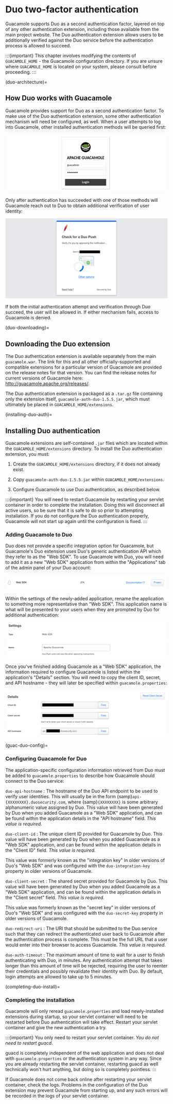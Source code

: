 Duo two-factor authentication
=============================

Guacamole supports Duo as a second authentication factor, layered on top
of any other authentication extension, including those available from
the main project website. The Duo authentication extension allows users
to be additionally verified against the Duo service before the
authentication process is allowed to succeed.

:::{important}
This chapter involves modifying the contents of `GUACAMOLE_HOME` - the
Guacamole configuration directory. If you are unsure where `GUACAMOLE_HOME` is
located on your system, please consult [](configuring-guacamole) before
proceeding.
:::

(duo-architecture)=

How Duo works with Guacamole
----------------------------

Guacamole provides support for Duo as a second authentication factor. To
make use of the Duo authentication extension, some other authentication
mechanism will need be configured, as well. When a user attempts to log
into Guacamole, other installed authentication methods will be queried
first:

![](images/duo-auth-factor-1.png)

Only after authentication has succeeded with one of those methods will
Guacamole reach out to Duo to obtain additional verification of user
identity:

![](images/duo-auth-factor-2.png)

If both the initial authentication attempt and verification through Duo
succeed, the user will be allowed in. If either mechanism fails, access
to Guacamole is denied.

(duo-downloading)=

Downloading the Duo extension
-----------------------------

The Duo authentication extension is available separately from the main
`guacamole.war`. The link for this and all other officially-supported
and compatible extensions for a particular version of Guacamole are
provided on the release notes for that version. You can find the release
notes for current versions of Guacamole here:
<http://guacamole.apache.org/releases/>.

The Duo authentication extension is packaged as a `.tar.gz` file
containing only the extension itself, `guacamole-auth-duo-1.5.5.jar`,
which must ultimately be placed in `GUACAMOLE_HOME/extensions`.

(installing-duo-auth)=

Installing Duo authentication
-----------------------------

Guacamole extensions are self-contained `.jar` files which are located
within the `GUACAMOLE_HOME/extensions` directory. To install the Duo
authentication extension, you must:

1. Create the `GUACAMOLE_HOME/extensions` directory, if it does not already
   exist.

2. Copy `guacamole-auth-duo-1.5.5.jar` within `GUACAMOLE_HOME/extensions`.

3. Configure Guacamole to use Duo authentication, as described below.

:::{important}
You will need to restart Guacamole by restarting your servlet container in
order to complete the installation. Doing this will disconnect all active
users, so be sure that it is safe to do so prior to attempting installation. If
you do not configure the Duo authentication properly, Guacamole will not start
up again until the configuration is fixed.
:::

### Adding Guacamole to Duo

Duo does not provide a specific integration option for Guacamole, but
Guacamole's Duo extension uses Duo's generic authentication API which
they refer to as the "Web SDK". To use Guacamole with Duo, you will need
to add it as a new "Web SDK" application from within the "Applications"
tab of the admin panel of your Duo account:

![](images/duo-add-guacamole.png)

Within the settings of the newly-added application, rename the
application to something more representative than "Web SDK". This
application name is what will be presented to your users when they are
prompted by Duo for additional authentication:

![](images/duo-rename-guacamole.png)

Once you've finished adding Guacamole as a "Web SDK" application, the
information required to configure Guacamole is listed within the application's
"Details" section. You will need to copy the client ID, secret, and API
hostname - they will later be specified within `guacamole.properties`:

![](images/duo-copy-details.png)

(guac-duo-config)=

### Configuring Guacamole for Duo

The application-specific configuration information retrieved from Duo
must be added to `guacamole.properties` to describe how Guacamole
should connect to the Duo service:

`duo-api-hostname`
: The hostname of the Duo API endpoint to be used to verify user identities.
  This will usually be in the form {samp}`api-{XXXXXXXX}.duosecurity.com`,
  where {samp}`{XXXXXXXX}` is some arbitrary alphanumeric value assigned by
  Duo. This value will have been generated by Duo when you added Guacamole as
  a "Web SDK" application, and can be found within the application details in
  the "API hostname" field. *This value is required.*

`duo-client-id`
: The unique client ID provided for Guacamole by Duo. This value will
  have been generated by Duo when you added Guacamole as a "Web SDK"
  application, and can be found within the application details in the
  "Client ID" field. *This value is required.*

  This value was formerly known as the "integration key" in older versions of
  Duo's "Web SDK" and was configured with the `duo-integration-key` property
  in older versions of Guacamole.

`duo-client-secret`
: The shared secret provided for Guacamole by Duo. This value will have been
  generated by Duo when you added Guacamole as a "Web SDK" application, and can
  be found within the application details in the "Client secret" field. *This
  value is required.*

  This value was formerly known as the "secret key" in older versions of Duo's
  "Web SDK" and was configured with the `duo-secret-key` property in older
  versions of Guacamole.

`duo-redirect-uri`
: The URI that should be submitted to the Duo service such that they can
  redirect the authenticated user back to Guacamole after the authentication
  process is complete. This must be the full URL that a user would enter into
  their browser to access Guacamole. *This value is required.*

`duo-auth-timeout`
: The maximum amount of time to wait for a user to finish authenticating with
  Duo, in minutes. Any authentication attempt that takes longer than this
  amount of time will be rejected, requiring the user to reenter their
  credentials and possibly revalidate their identity with Duo. By default,
  login attempts are allowed to take up to 5 minutes.

(completing-duo-install)=

### Completing the installation

Guacamole will only reread `guacamole.properties` and load newly-installed
extensions during startup, so your servlet container will need to be restarted
before Duo authentication will take effect.  Restart your servlet container and
give the new authentication a try.

:::{important}
You only need to restart your servlet container. *You do not need to restart
guacd*.

guacd is completely independent of the web application and does not deal with
`guacamole.properties` or the authentication system in any way. Since you are
already restarting the servlet container, restarting guacd as well technically
won't hurt anything, but doing so is completely pointless.
:::

If Guacamole does not come back online after restarting your servlet
container, check the logs. Problems in the configuration of the Duo
extension may prevent Guacamole from starting up, and any such errors
will be recorded in the logs of your servlet container.

